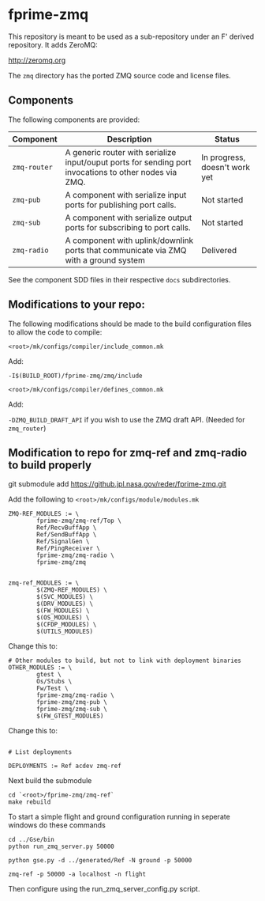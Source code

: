 # fprime-zmq

This repository is meant to be used as a sub-repository under an F' derived repository. It adds ZeroMQ:

http://zeromq.org

The `zmq` directory has the ported ZMQ source code and license files.

## Components

The following components are provided:

|Component|Description|Status|
|---|---|---|
|`zmq-router`|A generic router with serialize input/ouput ports for sending port invocations to other nodes via ZMQ.|In progress, doesn't work yet|
|`zmq-pub`|A component with serialize input ports for publishing port calls.|Not started|
|`zmq-sub`|A component with serialize output ports for subscribing to port calls.|Not started|
|`zmq-radio`|A component with uplink/downlink ports that communicate via ZMQ with a ground system|Delivered|

See the component SDD files in their respective `docs` subdirectories.

## Modifications to your repo:

The following modifications should be made to the build configuration files to allow the code to compile:

`<root>/mk/configs/compiler/include_common.mk`

Add:

`-I$(BUILD_ROOT)/fprime-zmq/zmq/include`

`<root>/mk/configs/compiler/defines_common.mk`

Add:

`-DZMQ_BUILD_DRAFT_API` if you wish to use the ZMQ draft API. (Needed for `zmq_router`)


## Modification to repo for zmq-ref and zmq-radio to build properly

git submodule add https://github.jpl.nasa.gov/reder/fprime-zmq.git

Add the following to `<root>/mk/configs/module/modules.mk`

````
ZMQ-REF_MODULES := \
        fprime-zmq/zmq-ref/Top \
        Ref/RecvBuffApp \
        Ref/SendBuffApp \
        Ref/SignalGen \
        Ref/PingReceiver \
        fprime-zmq/zmq-radio \
        fprime-zmq/zmq


zmq-ref_MODULES := \
        $(ZMQ-REF_MODULES) \
        $(SVC_MODULES) \
        $(DRV_MODULES) \
        $(FW_MODULES) \
        $(OS_MODULES) \
        $(CFDP_MODULES) \
        $(UTILS_MODULES)
````

Change this to:

````
# Other modules to build, but not to link with deployment binaries
OTHER_MODULES := \
        gtest \
        Os/Stubs \
        Fw/Test \
        fprime-zmq/zmq-radio \
        fprime-zmq/zmq-pub \
        fprime-zmq/zmq-sub \
        $(FW_GTEST_MODULES)
````

Change this to:

````

# List deployments

DEPLOYMENTS := Ref acdev zmq-ref

````

Next build the submodule

````
cd `<root>/fprime-zmq/zmq-ref`
make rebuild
````

To start a simple flight and ground configuration running in seperate windows do these commands

````
cd ../Gse/bin
python run_zmq_server.py 50000
````

````
python gse.py -d ../generated/Ref -N ground -p 50000
````

````
zmq-ref -p 50000 -a localhost -n flight
````

Then configure using the run_zmq_server_config.py script.

